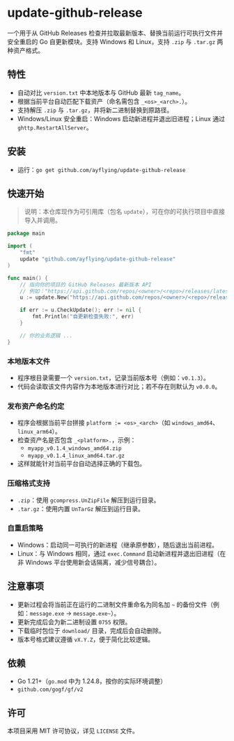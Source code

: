 # update-github-release

一个用于从 GitHub Releases 检查并拉取最新版本、替换当前运行可执行文件并安全重启的 Go 自更新模块。支持 Windows 和 Linux，支持 `.zip` 与 `.tar.gz` 两种资产格式。

## 特性
- 自动对比 `version.txt` 中本地版本与 GitHub 最新 `tag_name`。
- 根据当前平台自动匹配下载资产（命名需包含 `_<os>_<arch>.`）。
- 支持解压 `.zip` 与 `.tar.gz`，并将新二进制替换到原路径。
- Windows/Linux 安全重启：Windows 启动新进程并退出旧进程；Linux 通过 `ghttp.RestartAllServer`。

## 安装

- 运行：`go get github.com/ayflying/update-github-release`

## 快速开始

> 说明：本仓库现作为可引用库（包名 `update`），可在你的可执行项目中直接导入并调用。

```go
package main

import (
    "fmt"
    update "github.com/ayflying/update-github-release"
)

func main() {
    // 指向你的项目的 GitHub Releases 最新版本 API
    // 例如："https://api.github.com/repos/<owner>/<repo>/releases/latest"
    u := update.New("https://api.github.com/repos/<owner>/<repo>/releases/latest")

    if err := u.CheckUpdate(); err != nil {
        fmt.Println("自更新检查失败:", err)
    }

    // 你的业务逻辑 ...
}
```

### 本地版本文件
- 程序根目录需要一个 `version.txt`，记录当前版本号（例如：`v0.1.3`）。
- 代码会读取该文件内容作为本地版本进行对比；若不存在则默认为 `v0.0.0`。

### 发布资产命名约定
- 程序会根据当前平台拼接 `platform := <os>_<arch>`（如 `windows_amd64`、`linux_arm64`）。
- 检查资产名是否包含 `_<platform>.`，示例：
  - `myapp_v0.1.4_windows_amd64.zip`
  - `myapp_v0.1.4_linux_amd64.tar.gz`
- 这样就能针对当前平台自动选择正确的下载包。

### 压缩格式支持
- `.zip`：使用 `gcompress.UnZipFile` 解压到运行目录。
- `.tar.gz`：使用内置 `UnTarGz` 解压到运行目录。

### 自重启策略
- Windows：启动同一可执行的新进程（继承原参数），随后退出当前进程。
- Linux：与 Windows 相同，通过 `exec.Command` 启动新进程并退出旧进程（在非 Windows 平台使用新会话隔离，减少信号耦合）。

## 注意事项
- 更新过程会将当前正在运行的二进制文件重命名为同名加 `~` 的备份文件（例如：`message.exe` → `message.exe~`）。
- 更新完成后会为新二进制设置 `0755` 权限。
- 下载临时包位于 `download/` 目录，完成后会自动删除。
- 版本号格式建议遵循 `vX.Y.Z`，便于简化比较逻辑。

## 依赖
- Go 1.21+（`go.mod` 中为 1.24.8，按你的实际环境调整）
- `github.com/gogf/gf/v2`

## 许可
本项目采用 MIT 许可协议，详见 `LICENSE` 文件。